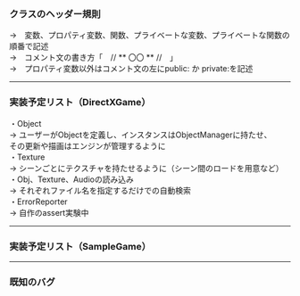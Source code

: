 ### クラスのヘッダー規則
→　変数、プロパティ変数、関数、プライベートな変数、プライベートな関数の順番で記述  
→　コメント文の書き方「　// ** 〇〇 ** //　」  
→　プロパティ変数以外はコメント文の左にpublic: か private:を記述  

---

### 実装予定リスト（DirectXGame）
・Object  
→ ユーザーがObjectを定義し、インスタンスはObjectManagerに持たせ、  
その更新や描画はエンジンが管理するように  
・Texture  
→ シーンごとにテクスチャを持たせるように（シーン間のロードを用意など）  
・Obj、Texture、Audioの読み込み  
→ それぞれファイル名を指定するだけでの自動検索  
・ErrorReporter  
→ 自作のassert実験中    
  
---

### 実装予定リスト（SampleGame）
  
---
  
### 既知のバグ
